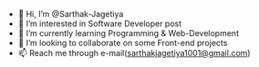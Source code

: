 - 👋 Hi, I’m @Sarthak-Jagetiya
- 👀 I’m interested in Software Developer post
- 🌱 I’m currently learning Programming & Web-Development
- 💞️ I’m looking to collaborate on some Front-end projects 
- 📫 Reach me through e-mail(sarthakjagetiya1001@gmail.com)

<!---
Sarthak-Jagetiya/Sarthak-Jagetiya is a ✨ special ✨ repository because its `README.md` (this file) appears on your GitHub profile.
You can click the Preview link to take a look at your changes.
--->

